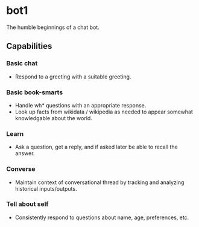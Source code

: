 # bot1
The humble beginnings of a chat bot.

## Capabilities

### Basic chat
* Respond to a greeting with a suitable greeting.

### Basic book-smarts
* Handle wh* questions with an appropriate response.
* Look up facts from wikidata / wikipedia as needed to appear somewhat knowledgable about the world.

### Learn
* Ask a question, get a reply, and if asked later be able to recall the answer.

### Converse
* Maintain context of conversational thread by tracking and analyzing historical inputs/outputs.

### Tell about self
* Consistently respond to questions about name, age, preferences, etc.

